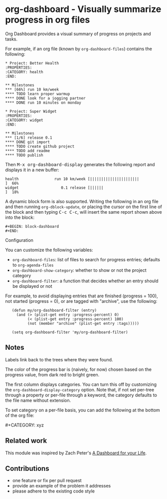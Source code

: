 # org-dashboard - Visually summarize progress in org files

Org Dashboard provides a visual summary of progress on projects and
tasks.

For example, if an org file (known by `org-dashboard-files`) contains
the following:

    * Project: Better Health
    :PROPERTIES:
    :CATEGORY: health
    :END:

    ** Milestones
    *** [66%] run 10 km/week
    **** TODO learn proper warmup
    **** DONE look for a jogging partner
    **** DONE run 10 minutes on monday
    
    * Project: Super Widget
    :PROPERTIES:
    :CATEGORY: widget
    :END:

    ** Milestones
    *** [1/6] release 0.1
    **** DONE git import
    **** TODO create github project
    **** TODO add readme
    **** TODO publish

Then <kbd>M-x org-dashboard-display</kbd> generates the following report and
displays it in a new buffer:

    health                run 10 km/week [||||||||||||||||||||||           ]  66%
    widget                   0.1 release [||||||                           ]  18%

A dynamic block form is also supported. Writing the following in an
org file and then running `org-dblock-update`, or placing the
cursor on the first line of the block and then typing <kbd>C-c C-c</kbd>,
will insert the same report shown above into the block:

    #+BEGIN: block-dashboard
    #+END:

Configuration

You can customize the following variables:

- `org-dashboard-files`: list of files to search for progress entries; defaults to `org-agenda-files`
- `org-dashboard-show-category`: whether to show or not the project category
- `org-dashboard-filter`: a function that decides whether an entry should be displayed or not

For example, to avoid displaying entries that are finished
(progress = 100), not started (progress = 0), or are tagged with
"archive", use the following:

       (defun my/org-dashboard-filter (entry)
         (and (> (plist-get entry :progress-percent) 0)
              (< (plist-get entry :progress-percent) 100)
              (not (member "archive" (plist-get entry :tags)))))

       (setq org-dashboard-filter 'my/org-dashboard-filter)

## Notes

Labels link back to the trees where they were found. 

The color of the progress bar is (naively, for now) chosen based on
the progress value, from dark red to bright green.

The first column displays categories. You can turn this off by
customizing the `org-dashboard-display-category` option. Note that,
if not set per-tree through a property or per-file through a
keyword, the category defaults to the file name without extension.

To set category on a per-file basis, you can add the following at
the bottom of the org file:

  #+CATEGORY: xyz

## Related work

This module was inspired by Zach Peter's [A Dashboard for your
Life](http://thehelpfulhacker.net/2014/07/19/a-dashboard-for-your-life-a-minimal-goal-tracker-using-org-mode-go-and-git/).

## Contributions

- one feature or fix per pull request
- provide an example of the problem it addresses
- please adhere to the existing code style


